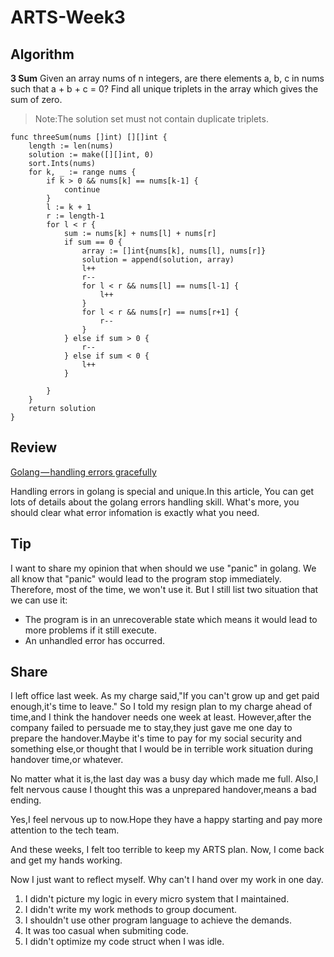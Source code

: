 # ARTS-Week3


## Algorithm
**3 Sum**
Given an array nums of n integers, are there elements a, b, c in nums such that a + b + c = 0? Find all unique triplets in the array which gives the sum of zero.

> Note:The solution set must not contain duplicate triplets.

```golang
func threeSum(nums []int) [][]int {
    length := len(nums)
	solution := make([][]int, 0)	
	sort.Ints(nums)
	for k, _ := range nums {
		if k > 0 && nums[k] == nums[k-1] {
			continue
		}
		l := k + 1
		r := length-1
		for l < r {
			sum := nums[k] + nums[l] + nums[r]
			if sum == 0 {
				array := []int{nums[k], nums[l], nums[r]}
				solution = append(solution, array)
				l++
				r--
				for l < r && nums[l] == nums[l-1] {
					l++
				}
				for l < r && nums[r] == nums[r+1] {
					r--
				}
			} else if sum > 0 {
				r--
			} else if sum < 0 {
				l++
			}

		}
	}
	return solution
}
```



## Review
[Golang — handling errors gracefully](https://hackernoon.com/golang-handling-errors-gracefully-8e27f1db729f) 

Handling errors in golang is special and unique.In this article, You can get lots of details about the golang errors handling skill. What's more, you should clear what error infomation is exactly what you need.


## Tip
I want to share my opinion that when should we use "panic" in golang.
We all know that "panic" would lead to the program stop immediately.
Therefore, most of the time, we won't use it. But I still list two situation that we can use it:
- The program is in an unrecoverable state which means it would lead to more problems if it still execute.
- An unhandled error has occurred.


## Share

I left office last week. As my charge said,"If you can't grow up and get paid enough,it's time to leave." So I told my resign plan to my charge ahead of time,and I think the handover needs one week at least. However,after the company failed to persuade me to stay,they just gave me one day to prepare the handover.Maybe it's time to pay for my social security and something else,or thought that I would be in terrible work situation during handover time,or whatever.

No matter what it is,the last day was a busy day which made me full. Also,I felt nervous cause I thought this was a unprepared handover,means a bad ending.

Yes,I feel nervous up to now.Hope they have a happy starting and pay more attention to the tech team.

And these weeks, I felt too terrible to keep my ARTS plan. Now, I come back and get my hands working.

Now I just want to reflect myself. Why can't I hand over my work in one day.
1. I didn't picture my logic in every micro system that I maintained.
2. I didn't write my work methods to group document.
3. I shouldn't use other program language to achieve the demands.
4. It was too casual when submiting code. 
5. I didn't optimize my code struct when I was idle.

